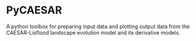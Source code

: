 # PyCAESAR
A python toolbox for preparing input data and plotting output data from the CAESAR-Lisflood landscape evolution model and its derivative models.
